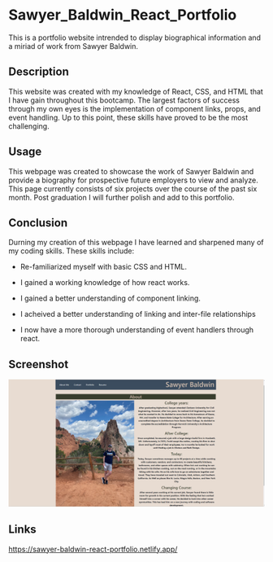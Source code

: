 # Sawyer_Baldwin_React_Portfolio

This is a portfolio website intrended to display biographical information and a miriad of work from Sawyer Baldwin.

## Description
This website was created with my knowledge of React, CSS, and HTML that I have gain throughout this bootcamp. The largest factors of success through my own eyes is the implementation of component links, props, and event handling. Up to this point, these skills have proved to be the most challenging.

## Usage
This webpage was created to showcase the work of Sawyer Baldwin and provide a biography for prospective future employers to view and analyze. This page currently consists of six projects over the course of the past six month. Post graduation I will further polish and add to this portfolio.

## Conclusion
Durning my creation of this webpage I have learned and sharpened many of my coding skills. These skills include:

* Re-familiarized myself with basic CSS and HTML.

* I gained a working knowledge of how react works.

* I gained a better understanding of component linking.

* I acheived a better understanding of linking and inter-file relationships

* I now have a more thorough understanding of event handlers through react.

## Screenshot
![Full-Screenshot](./assets/appscreenshot.png)

## Links
https://sawyer-baldwin-react-portfolio.netlify.app/